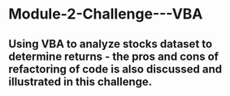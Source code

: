 # Module-2-Challenge---VBA
## Using VBA to analyze stocks dataset to determine returns  - the pros and cons of refactoring of code is also discussed and illustrated in this challenge.
